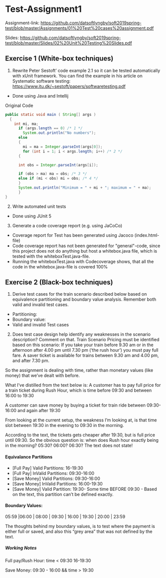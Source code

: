 # Test-Assignment1

Assignment-link: https://github.com/datsoftlyngby/soft2019spring-test/blob/master/Assignments/01%20Test%20cases%20assignment.pdf

Slides: https://github.com/datsoftlyngby/soft2019spring-test/blob/master/Slides/02%20Unit%20Testing%20Slides.pdf

## Exercise 1 (White-box techniques)
1. Rewrite Peter Sestoft’ code example 2.1 so it can be tested automatically with xUnit framework. You can find the example in his article on Systematic software testing: https://www.itu.dk/~sestoft/papers/softwaretesting.pdf
  - Done using Java and Intellij
  
Original Code
  ```java
  public static void main ( String[] args )
    {
      int mi, ma;
        if (args.length == 0) /* 1 */
          System.out.println("No numbers");
        else
        {
          mi = ma = Integer.parseInt(args[0]);
          for (int i = 1; i < args.length; i++) /* 2 */
        {

        int obs = Integer.parseInt(args[i]);

        if (obs > ma) ma = obs; /* 3 */
        else if (mi < obs) mi = obs; /* 4 */
        }
        System.out.println("Minimum = " + mi + "; maximum = " + ma);
        }
}

```
  
  
2. Write automated unit tests
  - Done using JUnit 5
  
  
3. Generate a code coverage report (e.g. using JaCoCo)
  - Coverage report for Test has been generated using Jacoco (index.html-file)
  - Code coverage report has not been generated for "general"-code, since this project does not do anything but host a whitebox.java file, which is tested with the whiteboxTest.java-file.
  - Running the whiteboxTest.java with Codecoverage shows, that all the code in the whitebox.java-file is covered 100%

## Exercise 2 (Black-box techniques)
1. Derive test cases for the train scenario described below based on equivalence partitioning and boundary value analysis. Remember both valid and invalid test cases.
  - Partitioning:
  - Boundary value:
  - Valid and invalid Test cases
2. Does test case design help identify any weaknesses in the scenario description? Comment on that.
Train Scenario
Pricing must be identified based on this scenario:
If you take your train before 9.30 am or in the afternoon after 4.00 pm until 7.30 pm (‘the rush hour’) you must pay full fare. A saver ticket is available for trains between 9.30 am and 4.00 pm, and after 7.30 pm.

So the assignment is dealing with time, rather than monetary values (like money) that we’ve dealt with before.

What I’ve distilled from the text below is:
A customer has to pay full price for a train ticket during Rush Hour, which is time before 09:30 and between 16:00 to 19:30

A customer can save money by buying a ticket for train ride between 09:30-16:00 and again after 19:30

From looking at the current setup, the weakness I’m looking at, is that time slot between 19:30 in the evening to 09:30 in the morning.

According to the text, the tickets gets cheaper after 19:30, but is full price until 09:30. So the obvious question is: when does Rush hour exactly being in the morning? 05:30? 06:00? 06:30? The text does not state!  

#### Equivalance Partitions

- [Full Pay] Valid Partitions: 16-19:30
- [Full Pay] InValid Partitions: 09:30-16:00
- [Save Money] Valid Partitions: 09:30-16:00 
- [Save Money] InValid Partitions: 16:00-19:30
- [Save Money] Valid Partition: 19:30- Some time BEFORE 09:30 - Based on the text, this partition can’t be defined exactly.

#### Boundary Values:

05:59 |06:00 | 08:00 | 09:30 | 16:00 | 19:30 | 20:00 | 23:59 

The thoughts behind my boundary values, is to test where the payment is either full or saved, and also this “grey area” that was not defined by the text.

##### Working Notes
Full pay/Rush Hour: time < 09:30 16-19:30 

Save Money: 09:30 - 16:00 && time > 19:30


